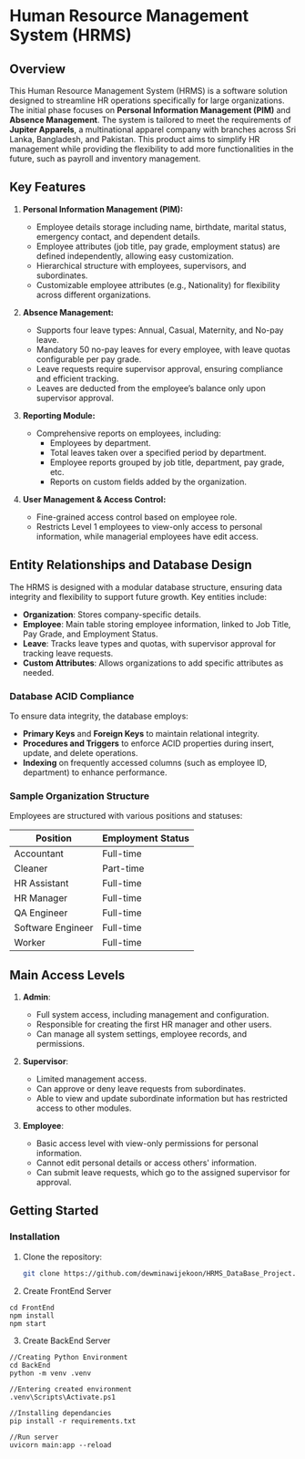 # Human Resource Management System (HRMS)

## Overview
This Human Resource Management System (HRMS) is a software solution designed to streamline HR operations specifically for large organizations. The initial phase focuses on **Personal Information Management (PIM)** and **Absence Management**. The system is tailored to meet the requirements of **Jupiter Apparels**, a multinational apparel company with branches across Sri Lanka, Bangladesh, and Pakistan. This product aims to simplify HR management while providing the flexibility to add more functionalities in the future, such as payroll and inventory management.

## Key Features

1. **Personal Information Management (PIM):**
   - Employee details storage including name, birthdate, marital status, emergency contact, and dependent details.
   - Employee attributes (job title, pay grade, employment status) are defined independently, allowing easy customization.
   - Hierarchical structure with employees, supervisors, and subordinates.
   - Customizable employee attributes (e.g., Nationality) for flexibility across different organizations.

2. **Absence Management:**
   - Supports four leave types: Annual, Casual, Maternity, and No-pay leave.
   - Mandatory 50 no-pay leaves for every employee, with leave quotas configurable per pay grade.
   - Leave requests require supervisor approval, ensuring compliance and efficient tracking.
   - Leaves are deducted from the employee’s balance only upon supervisor approval.

3. **Reporting Module:**
   - Comprehensive reports on employees, including:
     - Employees by department.
     - Total leaves taken over a specified period by department.
     - Employee reports grouped by job title, department, pay grade, etc.
     - Reports on custom fields added by the organization.

4. **User Management & Access Control:**
   - Fine-grained access control based on employee role.
   - Restricts Level 1 employees to view-only access to personal information, while managerial employees have edit access.

## Entity Relationships and Database Design

The HRMS is designed with a modular database structure, ensuring data integrity and flexibility to support future growth. Key entities include:

- **Organization**: Stores company-specific details.
- **Employee**: Main table storing employee information, linked to Job Title, Pay Grade, and Employment Status.
- **Leave**: Tracks leave types and quotas, with supervisor approval for tracking leave requests.
- **Custom Attributes**: Allows organizations to add specific attributes as needed.
  
### Database ACID Compliance
To ensure data integrity, the database employs:

- **Primary Keys** and **Foreign Keys** to maintain relational integrity.
- **Procedures and Triggers** to enforce ACID properties during insert, update, and delete operations.
- **Indexing** on frequently accessed columns (such as employee ID, department) to enhance performance.

### Sample Organization Structure
Employees are structured with various positions and statuses:

| Position           | Employment Status |
|--------------------|-------------------|
| Accountant         | Full-time         |
| Cleaner            | Part-time         |
| HR Assistant       | Full-time         |
| HR Manager         | Full-time         |
| QA Engineer        | Full-time         |
| Software Engineer  | Full-time         |
| Worker             | Full-time         |

## Main Access Levels

1. **Admin**:
   - Full system access, including management and configuration.
   - Responsible for creating the first HR manager and other users.
   - Can manage all system settings, employee records, and permissions.

2. **Supervisor**:
   - Limited management access.
   - Can approve or deny leave requests from subordinates.
   - Able to view and update subordinate information but has restricted access to other modules.

3. **Employee**:
   - Basic access level with view-only permissions for personal information.
   - Cannot edit personal details or access others' information.
   - Can submit leave requests, which go to the assigned supervisor for approval.

## Getting Started

### Installation
1. Clone the repository:
   ```bash
   git clone https://github.com/dewminawijekoon/HRMS_DataBase_Project.git

2. Create FrontEnd Server
```
cd FrontEnd
npm install
npm start
```

3. Create BackEnd Server
```
//Creating Python Environment
cd BackEnd
python -m venv .venv

//Entering created environment
.venv\Scripts\Activate.ps1

//Installing dependancies
pip install -r requirements.txt

//Run server
uvicorn main:app --reload
```

